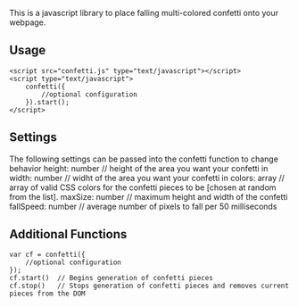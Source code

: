 This is a javascript library to place falling multi-colored confetti onto your webpage.

Usage
--
	<script src="confetti.js" type="text/javascript"></script>
	<script type="text/javascript">
		confetti({
			//optional configuration
		}).start();
	</script>

Settings
--
The following settings can be passed into the confetti function to change behavior
	height:	number	// height of the area you want your confetti in
	width:	number	// widht of the area you want your confetti in
	colors:	array	// array of valid CSS colors for the confetti pieces to be [chosen at random from the list].
	maxSize:	number	// maximum height and width of the confetti
	fallSpeed:	number	// average number of pixels to fall per 50 milliseconds

Additional Functions
--
	var cf = confetti({
		//optional configuration
	});
	cf.start()	// Begins generation of confetti pieces
	cf.stop()	// Stops generation of confetti pieces and removes current pieces from the DOM